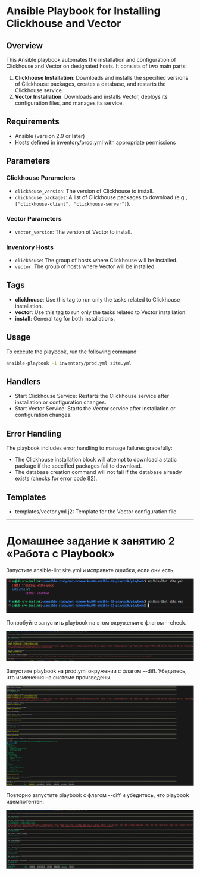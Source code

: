 # Ansible Playbook for Installing Clickhouse and Vector

## Overview

This Ansible playbook automates the installation and configuration of Clickhouse and Vector on designated hosts. It consists of two main parts:

1. **Clickhouse Installation**: Downloads and installs the specified versions of Clickhouse packages, creates a database, and restarts the Clickhouse service.
2. **Vector Installation**: Downloads and installs Vector, deploys its configuration files, and manages its service.

## Requirements

- Ansible (version 2.9 or later)
- Hosts defined in inventory/prod.yml  with appropriate permissions

## Parameters

### Clickhouse Parameters

- `clickhouse_version`: The version of Clickhouse to install.
- `clickhouse_packages`: A list of Clickhouse packages to download (e.g., `["clickhouse-client", "clickhouse-server"]`).

### Vector Parameters

- `vector_version`: The version of Vector to install.

### Inventory Hosts

- `clickhouse`: The group of hosts where Clickhouse will be installed.
- `vector`: The group of hosts where Vector will be installed.

## Tags

- **clickhouse**: Use this tag to run only the tasks related to Clickhouse installation.
- **vector**: Use this tag to run only the tasks related to Vector installation.
- **install**: General tag for both installations.

## Usage

To execute the playbook, run the following command:

```bash
ansible-playbook -i inventory/prod.yml site.yml
```

## Handlers

- Start Clickhouse Service: Restarts the Clickhouse service after installation or configuration changes.
- Start Vector Service: Starts the Vector service after installation or configuration changes.

## Error Handling

The playbook includes error handling to manage failures gracefully:

- The Clickhouse installation block will attempt to download a static package if the specified packages fail to download.
- The database creation command will not fail if the database already exists (checks for error code 82).

## Templates
- templates/vector.yml.j2: Template for the Vector configuration file.
________________________________________________________________________________________________________________________________
# Домашнее задание к занятию 2 «Работа с Playbook»

Запустите ansible-lint site.yml и исправьте ошибки, если они есть.

![img](https://github.com/SeNike/Study_24/blob/main/ansible-02/2.1.png)

Попробуйте запустить playbook на этом окружении с флагом --check.

![img](https://github.com/SeNike/Study_24/blob/main/ansible-02/2.2.png)

Запустите playbook на prod.yml окружении с флагом --diff. Убедитесь, что изменения на системе произведены.

![img](https://github.com/SeNike/Study_24/blob/main/ansible-02/2.3.png)

Повторно запустите playbook с флагом --diff и убедитесь, что playbook идемпотентен.

![img](https://github.com/SeNike/Study_24/blob/main/ansible-02/2.4.png)
